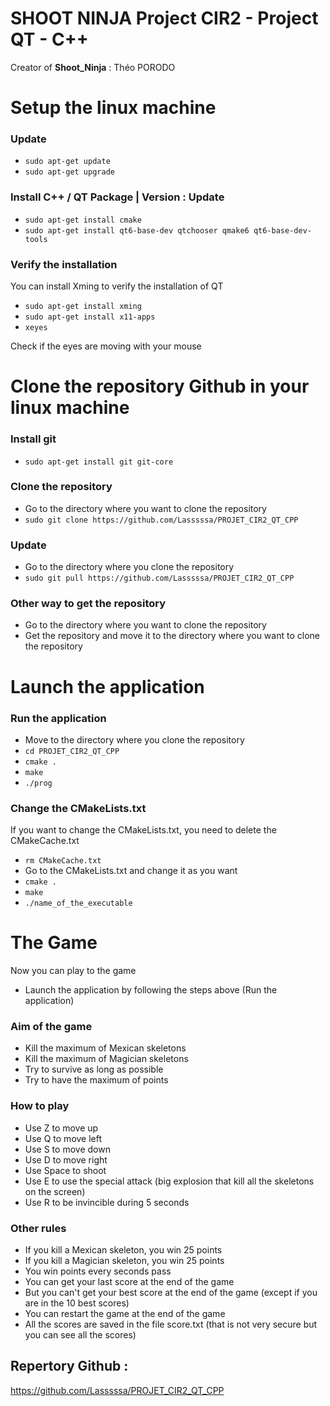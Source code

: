 # SHOOT NINJA Project CIR2 - Project QT - C++

Creator of **Shoot_Ninja** : Théo PORODO

# Setup the linux machine

### Update
- `sudo apt-get update`
- `sudo apt-get upgrade`

### Install C++ / QT Package | Version : Update
- `sudo apt-get install cmake`
- `sudo apt-get install qt6-base-dev qtchooser qmake6 qt6-base-dev-tools`

### Verify the installation
You can install Xming to verify the installation of QT
- `sudo apt-get install xming`
- `sudo apt-get install x11-apps`
- `xeyes`

Check if the eyes are moving with your mouse

# Clone the repository Github in your linux machine
### Install git
- `sudo apt-get install git git-core`
### Clone the repository
- Go to the directory where you want to clone the repository
- `sudo git clone https://github.com/Lasssssa/PROJET_CIR2_QT_CPP`

### Update
- Go to the directory where you clone the repository
- `sudo git pull https://github.com/Lasssssa/PROJET_CIR2_QT_CPP`

### Other way to get the repository
- Go to the directory where you want to clone the repository
- Get the repository and move it to the directory where you want to clone the repository

# Launch the application

### Run the application
- Move to the directory where you clone the repository
- `cd PROJET_CIR2_QT_CPP`
- `cmake .`
- `make`
- `./prog`

### Change the CMakeLists.txt
If you want to change the CMakeLists.txt, you need to delete the CMakeCache.txt
- `rm CMakeCache.txt`
- Go to the CMakeLists.txt and change it as you want
- `cmake .`
- `make`
- `./name_of_the_executable`

# The Game
Now you can play to the game
- Launch the application by following the steps above (Run the application)

### Aim of the game
- Kill the maximum of Mexican skeletons
- Kill the maximum of Magician skeletons
- Try to survive as long as possible
- Try to have the maximum of points

### How to play
- Use Z to move up
- Use Q to move left
- Use S to move down
- Use D to move right
- Use Space to shoot
- Use E to use the special attack (big explosion that kill all the skeletons on the screen)
- Use R to be invincible during 5 seconds

### Other rules
- If you kill a Mexican skeleton, you win 25 points
- If you kill a Magician skeleton, you win 25 points
- You win points every seconds pass
- You can get your last score at the end of the game
- But you can't get your best score at the end of the game (except if you are in the 10 best scores)
- You can restart the game at the end of the game
- All the scores are saved in the file score.txt (that is not very secure but you can see all the scores)


## Repertory Github :
https://github.com/Lasssssa/PROJET_CIR2_QT_CPP
